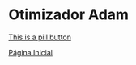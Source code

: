 # Otimizador Adam

<a href="README.md" class=".home">This is a pill button</a>

<a href="README.md" class="button icon home">Página Inicial</a>
